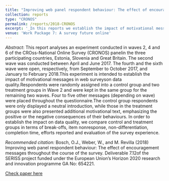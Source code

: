 ```yaml
---
title: "Improving web panel respondent behaviour: The effect of encouragement messages throughout the course of the survey"
collection: reports
type: "CRONOS"
permalink: /reports/2018-CRONOS
excerpt: '_In this reports we establish the impact of motivational messages in web surveys on data quality, using an experiment conducted  in waves 2, 4 and 6 of the CROss-National Online Survey (CRONOS) panel_ [Read more](https://orioljbosch.github.io/teaching/2018-CRONOS)'
venue: 'Work Package 7: A survey future online'
---
```


_Abstract_: This report analyses an experiment conducted in waves 2, 4 and 6 of the CROss-National Online Survey (CRONOS) panelin the three participating countries, Estonia, Slovenia and Great Britain. The second wave was conducted between April and June 2017.  The fourth and the sixth wave were open, respectively, from September to October 2017, and January to February 2018.This experiment is intended to establish the impact of motivational messages in web surveyson data quality.Respondents were randomly assigned into a control group and two treatment groups in Wave 2 and were kept in the same group for the remaining two waves. Four to five other messages (depending on wave) were placed throughout the questionnaire.The control group respondents were only displayed a neutral introduction, while those in the treatment groups were also presented additional motivational text, emphasizing the positive or the negative consequences of their behaviours. In order to establish the impact on data quality, we compare control and treatment groups in terms of break-offs, item nonresponse, non-differentiation, completion time, efforts reported and evaluation of the survey experience. 

_Recommended citation:_ Bosch, O.J., Weber, W., and M. Revilla (2018) Improving web panel respondent behaviour: The effect of encouragement messages throughout the course of the survey. Deliverable 7.12of the SERISS project funded under the European Union’s Horizon 2020 research and innovation programme GA No: 654221.

[Check paper here](https://seriss.eu/wp-content/uploads/2018/10/SERISS-Deliverable-7.12-Strategies-to-improve-panelist-responding-behaviour.pdf)
